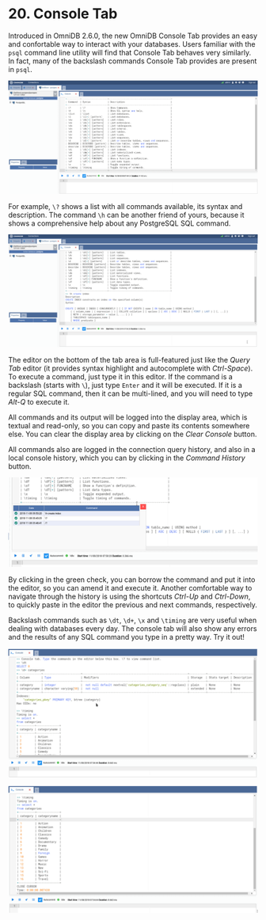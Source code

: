# 20. Console Tab

Introduced in OmniDB 2.6.0, the new OmniDB Console Tab provides an easy and
confortable way to interact with your databases. Users familiar with the `psql`
command line utility will find that Console Tab behaves very similarly. In
fact, many of the backslash commands Console Tab provides are present in `psql`.

![](https://raw.githubusercontent.com/OmniDB/doc/master/img/image_179.png)

For example, `\?` shows a list with all commands available, its syntax and
description. The command `\h` can be another friend of yours, because it shows
a comprehensive help about any PostgreSQL SQL command.

![](https://raw.githubusercontent.com/OmniDB/doc/master/img/image_180.png)

The editor on the bottom of the tab area is full-featured just like the *Query
Tab* editor (it provides syntax highlight and autocomplete with *Ctrl-Space*).
To execute a command, just type it in this editor. If the command is a backslash
(starts with `\`), just type `Enter` and it will be executed. If it is a regular
SQL command, then it can be multi-lined, and you will need to type *Alt-Q* to
execute it.

All commands and its output will be logged into the display area, which is
textual and read-only, so you can copy and paste its contents somewhere else.
You can clear the display area by clicking on the *Clear Console* button.

All commands also are logged in the connection query history, and also in a
local console history, which you can by clicking in the *Command History*
button.

![](https://raw.githubusercontent.com/OmniDB/doc/master/img/image_181.png)

By clicking in the green check, you can borrow the command and put it into the
editor, so you can amend it and execute it. Another comfortable way to navigate
through the history is using the shortcuts *Ctrl-Up* and *Ctrl-Down*, to quickly
paste in the editor the previous and next commands, respectively.

Backslash commands such as `\dt`, `\d+`, `\x` and `\timing` are very useful when
dealing with databases every day. The console tab will also show any errors and
the results of any SQL command you type in a pretty way. Try it out!

![](https://raw.githubusercontent.com/OmniDB/doc/master/img/image_182.png)

![](https://raw.githubusercontent.com/OmniDB/doc/master/img/image_183.png)
